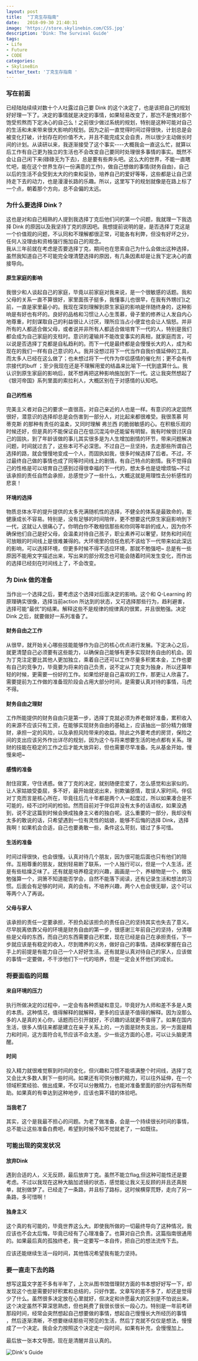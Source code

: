 ```yaml
---
layout: post
title:  "丁克生存指南"
date:   2018-09-30 21:40:31
image: 'https://store.skylinebin.com/CSS.jpg'
description: 'Dink: The Survival Guide'
tags:
- Life
- Future
- CODE
categories:
- SkylineBin
twitter_text: '丁克生存指南 '
---  
```


### 写在前面  

已经陆陆续续对数十个人吐露过自己要 Dink 的这个决定了，也是该把自己的规划好好理一下了。决定的事情就是决定的事情，如果轻易改变了，那岂不是愧对那个饱受煎熬而下定决心的自己么！之前很少做过系统的规划，特别是这种可能对自己的生活和未来带来很大影响的规划。因为之前一直觉得时间过得很快，计划总是会被变化打破，计划存在的价值不大，并且不能完成又会自责，所以很少主动做长时间的计划。从读研以来，我逐渐接受了这个事实----大概我会一直这么忙，就算以后工作有自己更为独立的生活也不会改变自己要同时处理很多事情的事实。既然不会让自己闲下来(碌碌无为下去)，总是要有些奔头吧。这么大的世界，不能一直瞎忙吧，能在这个世界生存(一份满意的工作)，做自己想做的事情(财务自由)，自己以后的生活不会受到太大的约束和妥协，培养自己的爱好等等，这些都是让自己坚持走下去的动力，也是漫漫长路的乐趣。所以，这里写下的规划就像是在路上标了一个点，朝着那个方向，总不会偏的太远。

### 为什么要选择 Dink？  
这也是对和自己相熟的人提到我选择丁克后他们问的第一个问题，我就理一下我选择 Dink 的原因以及我坚持丁克的原因吧。我想提前说明的是，是否选择丁克这是一个价值观的问题，不认同和不理解都很正常，可能各有利弊，但没有好坏之分，任何人没理由和资格强行施加自己的观念。  
我从三年前就在考虑是否要选择丁克，期间也在思索自己为什么会做出这种选择，虽然我知道自己不可能完全理清楚选择的原因，有几条因素却是让我下定决心的直接导向。  

#### 原生家庭的影响  

我很少和人谈起自己的家庭，毕竟以前家庭对我来说，是一个很敏感的话题。我和父母的关系一直不算很好，家里面孩子挺多，我懂事儿也很早，在我有外甥(们)之前，一直是家里最小的。我现在深刻理解到原生家庭的影响是伴随终身的，这种影响是有好也有坏的。良好的品格和习惯让人心生羡慕，骨子里的修养让人发自内心地尊重，时刻谋取自己的利益很让人讨厌，理所应当占小便宜也会让人恼怒。并非所有的人都适合做父母，或者说并非所有人都适合做培育下一代的人，特别是我们都会成为自己家庭的支柱时。意识的灌输并不能改变事实的真相，就家庭而言，可以说是否选择丁克都是自私趋利的。而下一代是最终都是会慢慢长大的人，成为和现在的我们一样有自己意识的人。我并没想过将下一代当作自我价值延伸的工具，而太多人已经在这么做了；也未想过将下一代作为伴侣感情的催化剂；更不会有传宗接代的buff ；至少我现在还是不理解用爱的结晶来比喻下一代到底算什么。我认识到原生家庭的影响后，就不想再把这种影响施加到下一代。这让我突然想起了《银河帝国》系列里面的索拉利人，大概区别在于对感情的认知吧。  


#### 自己的性格  

完美主义者对自己的要求一直很高，对自己亲近的人也是一样。有意识的决定固然很好，潜意识的选择却总是会伤害到一部分人，对比起来都很难受。我很羡慕 阿蒂克斯 的那种有责任的温柔，又同时理解 弗兰西 的脆弱敏感的心。在积极乐观的时候还好，但是真的不能保证自己在低沉混沌中还能留有明智。我有时候很讨厌自己的固执，到了年龄该做的事儿其实很多是为人生增加剧情的环节，带来问题解决问题，时间就过去了，这些本可不必深思。不过自己一旦坚持，去走那些所谓自己选择的路，就会慢慢地变成一个人，而固执如我，很多时候选择了后者。不过，不过最终自己做的事情也成了同等时间线上的剧情，有自己特点的剧情。我不觉得自己的性格是可以培育自己感到过得很幸福的下一代的，想太多也是徒增烦恼~不过该承担的责任自然会承担，总感觉少了一些什么，大概这就是用理性去分析感性的悲哀！  


#### 环境的选择  

物质总体水平的提升提供的太多充满随机性的选择，不健全的体系是最致命的，能健康成长不容易。特别是，没有足够的时间陪伴，更不想要这代原生家庭影响到下一代，这就让人很痛心了。你明白你不敢相信那些和你同等年龄的成人，因为你不确保他们自己是好父母，会温柔对待自己孩子，职业素养可以奢望，财务和时间在可放眼的时间线上是很难兼得的。大环境里的信任危机不该给下一代带来如此深远的影响，可以选择环境，但更多时候不得不适应环境，那就不勉强吧~
总是有一些原因不能用文字描述出来，写出来的部分观念也可能会随着时间发生变化，而作出的选择已经刻在时间线上了，不会改变。

### 为 Dink 做的准备  
当作出一个选择之后，要考虑这个选择对后面决定的影响。这个和 Q-Learning 的原理确实很像，选择当前action 所达到的状态，又可选择那些行为，趋利避害，选择可能“最优”的结果。解释这些不是规律的规律真的很累，并且很勉强。决定 Dink 之后，就要做好一系列准备了。  

#### 财务自由之工作  

从很早，就开始关心哪些技能能够作为自己的核心优点进行发展。下定决心之后，就更清楚自己必须要有这些能力，以确保自己能够有更多实现财务自由的机会。因为丁克注定要比其他人更加独立，乘着自己还可以工作尽量多积累本金，工作也要有自己的竞争力，毕竟要为将来的自己负责，说不定从丁克变为独身，所以还算年轻的时候，更需要一份好的工作。如果恰好是自己喜欢的工作，那更让人欣喜了。需要提前为工作做的准备现阶段会占用大部分时间，是需要认真对待的事情，马虎不得。  


#### 财务自由之理财  

工作所能提供的财务自由只是第一步，选择丁克就必须为养老做好准备，累积收入的来源不应该只有工资，在能够实现财务自由的基础上，应该抽出一部分精力做理财，承担一定的风险，以及承担风险带来的收益。除此之外要考虑的房贷，保险之间的支出应该另外作出详尽的规划，因为这个与将来想要生活的地点都有关系。理财的技能在稳定的工作之后才能大放异彩，但也需要尽早准备。先从基金开始，慢慢来吧~  


#### 感情的准备  

耐住寂寞，守住诱惑。做了丁克的决定，就别随便恋爱了，怎么感觉和出家似的。让人家姑娘受委屈，多不好，最开始就说出来，别欺骗感情，耽误人家时间。伴侣对丁克而言是核心所在，毕竟往后几十年都是两个人一起度过，所以如果凑合是不可能的，经不过时间的检验。然而目前对于伴侣并没有太多的话语权，如果没遇到，说不定这篇到时候会换成独身主义者的独白呢。这么重要的一部分，我却没有太多的敢说的话，只希望遇到一位有灵性的姑娘，能够不后悔的选择 Dink，选择我啊！如果机会合适，自己也要勇敢一些，条件这么苛刻，错过了多可惜。  


#### 生活的准备  

时间过得很快，也会很慢。认真对待几个朋友，因为很可能后面也只有他们的陪伴。互相尊重的朋友，就别轻易断了联系，一个人独行可以，但是一个人生活，还是有些枯燥乏味了。还有就是培养稳定的兴趣，画画是一个，养植物是一个，做饭勉强算一个，洞箫不知道能否学会，自然不能落下阅读，还有记录生活和想法的习惯。后面会有足够的时间，真的会有。不培养兴趣，两个人也会很无聊，这个可以等两个人了再说。  


#### 父母与家人  

该承担的责任一定要承担，不担负起该担负的责任自己的坚持其实也失去了意义。尽早脱离依靠父母的环境是财务自由的第一步，很感谢三年前自己的坚持，分清哪些是父母的东西，而自己的东西需要自己积累，现在已经是自己在承担责任，下一步就应该是有稳定的收入，尽到赡养的义务，做好自己的事情。选择权掌握在自己手上的前提是有能力自己一个人好好生活。还有就是认真对待自己的家人，应该做的事情一定要做，不干涉他们下一代的培养，但是一定会关怀他们的成长。  


### 将要面临的问题  

#### 来自环境的压力  

执行所做决定的过程中，一定会有各种质疑和意见，毕竟好为人师和差不多是人类的本质。这种情况，值得解释的就解释，更多的应该是不值得的解释。因为没那么多的人是真的关心你，话题而已引开就好，不识趣的话就更不值得了。如果在国内生活，很多人情往来都是建立在亲子关系上的，一方面是财务支出，另一方面是精力和时间，这方面符合礼节应该不会太差。少一些这方面的心思，可以让头脑更清醒。  


#### 时间  

投入精力就很难觉察到时间的变化，但兴趣和习惯不能填满整个时间线，选择丁克又会比大多数人剩下一些时间。如果还有可供分散的精力，可以往外延伸，在一个领域积累经验、做出成果，不仅可以分散精力，也能对准备里面的部分内容有所帮助。如果真的有幸达到这种地步，应该也算不错的体验吧。  


#### 当我老了  

其实，这个是我最不担心的问题。为老了做准备，会是一个持续很长时间的事情，总不能让这些准备白费吧，希望到时候不知不觉就老了，一如既往。  



### 可能出现的突发状况  

#### 放弃Dink  
遇到合适的人，义无反顾，最后放弃丁克。虽然不能立flag,但这种可能性还是要考虑。不过以我现在这种大脑加滤镜的状态，感觉能让我义无反顾的并且还真脱单，就别做梦了。已经走了一条路，并且标了路标，这时候横穿荒野，走向了另一条路，多可惜啊！  


#### 独身主义  

这个真的有可能的，毕竟世界这么大。即使我所做的一切最终导向了这种情况，我应该也不会太后悔，毕竟已经有了心理准备了。也算对自己负责。这篇指南很通用的。如果最后真的孤独终老，我一定要写一本自传，把自己的想法流传下去。  

应该还能继续生活一段时间，其他情况希望我有能力坚持。


### 要一直走下去的路  

想写这篇文字差不多有半年了，上次从图书馆借理财方面的书本想好好写一下，却发现这个也是需要好好积累和总结的，只好作罢。文章写的差不多了，却还是觉得少了什么。虽然很多决定放在心里就好，但决定和许愿最大的区别是不怕说出来。这个决定虽然不算深思熟虑，但也耗费了我很长很长一段心力。特别是一年前考研那段时间，经常会突然想起自己想要做的事情，想起自己慢慢长大所经历的事情 ，然后逐渐清晰，不想要继续那些可预见的生活，然后丁克就不仅仅是想法，慢慢成了一个决定。我会全力按照这个决定走一段时间，如果有补充，会慢慢加上。  

最后放一张本文导图，现在是清醒并且认真的。  

![Dink's Guide](https://store.skylinebin.com/story/Dink.png)








